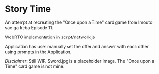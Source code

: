 # Story Time

An attempt at recreating the "Once upon a Time" card game from Imouto sae ga Ireba Episode 11.

WebRTC implementation in script/network.js

Application has user manually set the offer and answer with each other using prompts in the Application.

*Disclaimer*: Still WIP. Sword.jpg is a placeholder image. The "Once upon a Time" card game is not mine.